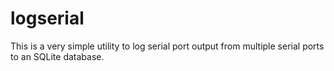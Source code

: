 # logserial

This is a very simple utility to log serial port output from multiple serial ports to an SQLite database.
